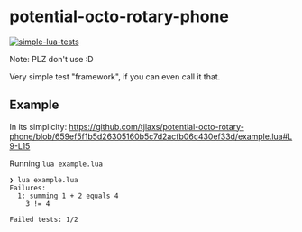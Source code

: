 # potential-octo-rotary-phone
[![simple-lua-tests](https://github.com/tjlaxs/potential-octo-rotary-phone/actions/workflows/main.yml/badge.svg)](https://github.com/tjlaxs/potential-octo-rotary-phone/actions/workflows/main.yml)

Note: PLZ don't use :D

Very simple test "framework", if you can even call it that.

## Example

In its simplicity:
https://github.com/tjlaxs/potential-octo-rotary-phone/blob/659ef5f1b5d26305160b5c7d2acfb06c430ef33d/example.lua#L9-L15

Running `lua example.lua`
```
❯ lua example.lua 
Failures:
  1: summing 1 + 2 equals 4
    3 != 4

Failed tests: 1/2
```

